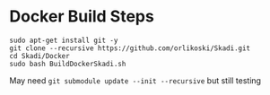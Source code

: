 # Docker Build Steps
```
sudo apt-get install git -y
git clone --recursive https://github.com/orlikoski/Skadi.git
cd Skadi/Docker
sudo bash BuildDockerSkadi.sh
```

May need `git submodule update --init --recursive` but still testing
